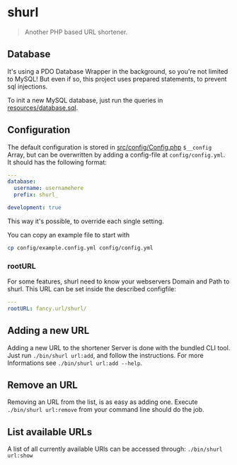 # shurl

> Another PHP based URL shortener.

## Database

It's using a PDO Database Wrapper in the background, so you're not limited to MySQL!
But even if so, this project uses prepared statements, to prevent sql injections.

To init a new MySQL database, just run the queries in [resources/database.sql](resources/database.sql).

## Configuration

The default configuration is stored in [src/config/Config.php](src/config/Config.php) `$__config` Array, but can be overwritten by adding a config-file at `config/config.yml`.
It should has the following format:

```yaml
---
database:
  username: usernamehere
  prefix: shurl_

development: true
```

This way it's possible, to override each single setting.

You can copy an example file to start with

```bash
cp config/example.config.yml config/config.yml
```

### rootURL

For some features, shurl need to know your webservers Domain and Path to shurl.
This URL can be set inside the described configfile:

```yaml
---
rootURL: fancy.url/shurl/
```

## Adding a new URL

Adding a new URL to the shortener Server is done with the bundled CLI tool. Just run `./bin/shurl url:add`, and follow the instructions.
For more Informations see `./bin/shurl url:add --help`.

## Remove an URL

Removing an URL from the list, is as easy as adding one. Execute `./bin/shurl url:remove` from your command line should do the job.

## List available URLs

A list of all currently available URls can be accessed through: `./bin/shurl url:show`
